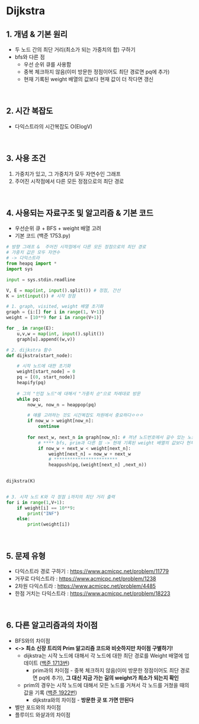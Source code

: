 # Dijkstra

## 1. 개념 & 기본 원리 

- 두 노드 간의 최단 거리(최소가 되는 가중치의 합) 구하기
- bfs와 다른 점
   - 우선 순위 큐를 사용함
   - 중복 체크하지 않음(이미 방문한 정점이어도 최단 경로면 pq에 추가)
   - 현재 기록된 weight 배열의 값보다 현재 값이 더 작다면 갱신

<br>

## 2. 시간 복잡도 
- 다익스트라의 시간복잡도 O(ElogV)

<br>


## 3. 사용 조건
1. 가중치가 있고, 그 가중치가 모두 자연수인 그래프 
2. 주어진 시작점에서 다른 모든 정점으로의 최단 경로
   

<br>


## 4. 사용되는 자료구조 및 알고리즘  & 기본 코드
- 우선순위 큐 + BFS + weight 배열 고려
- 기본 코드 (백준 1753.py)

```python
# 방향 그래프 &  주어진 시작점에서 다른 모든 정점으로의 최단 경로 
# 가중치 값은 모두 자연수 
# -> 다익스트라 
from heapq import *
import sys 

input = sys.stdin.readline 

V, E = map(int, input().split()) # 정점, 간선
K = int(input()) # 시작 정점 

# 1. graph, visited, weight 배열 초기화 
graph = {i:[] for i in range(1, V+1)}
weight = [10**9 for i in range(V+1)]

for _ in range(E):
    u,v,w = map(int, input().split())
    graph[u].append((w,v))

# 2. dijkstra 함수 
def dijkstra(start_node):

    # 시작 노드에 대한 초기화 
    weight[start_node] = 0 
    pq = [(0, start_node)]
    heapify(pq)
    
    # 그의 "인접 노드"에 대해서 "가중치 순"으로 차례대로 방문  
    while pq:
        now_w, now_n = heappop(pq)

        # 얘를 고려하는 것도 시간복잡도 차원에서 중요하다ㅇㅇㅇ
        if now_w > weight[now_n]:
            continue
        
        for next_w, next_n in graph[now_n]: # 꺼낸 노드번호에서 갈수 있는 노드와 거리정보를 i를 통해 한개씩 접근
            # **** bfs, prim과 다른 점 -> 현재 기록된 weight 배열의 값보다 현재 값이 더 작다면 갱신 
            if now_w + next_w < weight[next_n]:
                weight[next_n] = now_w + next_w
                # ************************
                heappush(pq,(weight[next_n] ,next_n))

        
dijkstra(K)


# 3. 시작 노드 K와 각 정점 i까지의 최단 거리 출력      
for i in range(1,V+1):
    if weight[i] == 10**9:
        print("INF")
    else:
        print(weight[i])

```


<br>

## 5. 문제 유형 
- 다익스트라 경로 구하기 : https://www.acmicpc.net/problem/11779
- 거꾸로 다익스트라 : https://www.acmicpc.net/problem/1238
- 2차원 다익스트라 : https://www.acmicpc.net/problem/4485
- 한점 거치는 다익스트라 : https://www.acmicpc.net/problem/18223


<br>

## 6. 다른 알고리즘과의 차이점 
- BFS와의 차이점 
- **<-> 최소 신장 트리의 Prim 알고리즘 코드와 비슷하지만 차이점 구별하기!**
  - dijkstra는 시작 노드에 대해서 각 노드에 대한 최단 경로를 Weight 배열에 업데이트 ([백준 1713번](https://github.com/AAISSJ/AlgorithmStudy/blob/main/2024/Data%20Structure/Tree%26Graph/Short%20Cut/Dijkstra/1753.py))
    -  prim과의 차이점 - 중복 체크하지 않음(이미 방문한 정점이어도 최단 경로면 pq에 추가), **그 대신 지금 가는 길의 weight가 최소가 되는지 확인** 
  - prim의 경우는 시작 노드에 대해서 모든 노드를 거쳐서 각 노드를 거쳤을 때의 값을 기록 ([백준 1922번](https://github.com/AAISSJ/AlgorithmStudy/blob/main/2024/Data%20Structure/Tree%26Graph/Minimum%20Spanning%20Tree/Prim/1922.py))
    - dijkstra와의 차이점 - **방문한 곳 또 가면 안된다**
- 벨만 포드와의 차이점
- 플루이드 와샬과의 차이점

  
